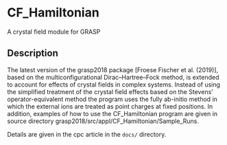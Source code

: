 # CF_Hamiltonian
A crystal field module for GRASP

## Description
The latest version of the grasp2018 package [Froese Fischer et al. (2019)], based on the multiconfigurational Dirac–Hartree–Fock method, is extended to account for effects of crystal fields in complex systems. Instead of using the simplified treatment of the crystal field effects based on the Stevens’ operator-equivalent method the program uses the fully ab-initio method in which the external ions are treated as point charges at fixed positions. In addition, examples of how to use the CF_Hamiltonian program are given in source directory grasp2018/src/appl/CF_Hamiltonian/Sample_Runs.

Details are given in the cpc article in the `docs/` directory.
